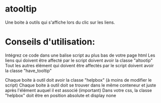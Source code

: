 atooltip
========

Une boite à outils qui s'affiche lors du clic sur les liens.


Conseils d'utilisation:
========

Intégrez ce code dans une balise script au plus bas de votre page html
Les liens qui doivent être affecté par le script doivent avoir la classe "altootip"
Tout les autres élément qui doivent être affectés par le script doivent avoir la classe "have_tooltip"

Chaque boite à outil doit avoir la classe "helpbox" (à moins de modifier le script)
Chaque boite à outil doit se trouver dans le même conteneur et juste après l'élément auquel il est associé (important)
Dans votre css, la classe "helpbox" doit être en position absolute et display none
